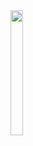 
<img src="https://media.giphy.com/media/L13NsH0Aij4Sf2Gdjt/giphy.gif" width="20px" height="200px"/> 
